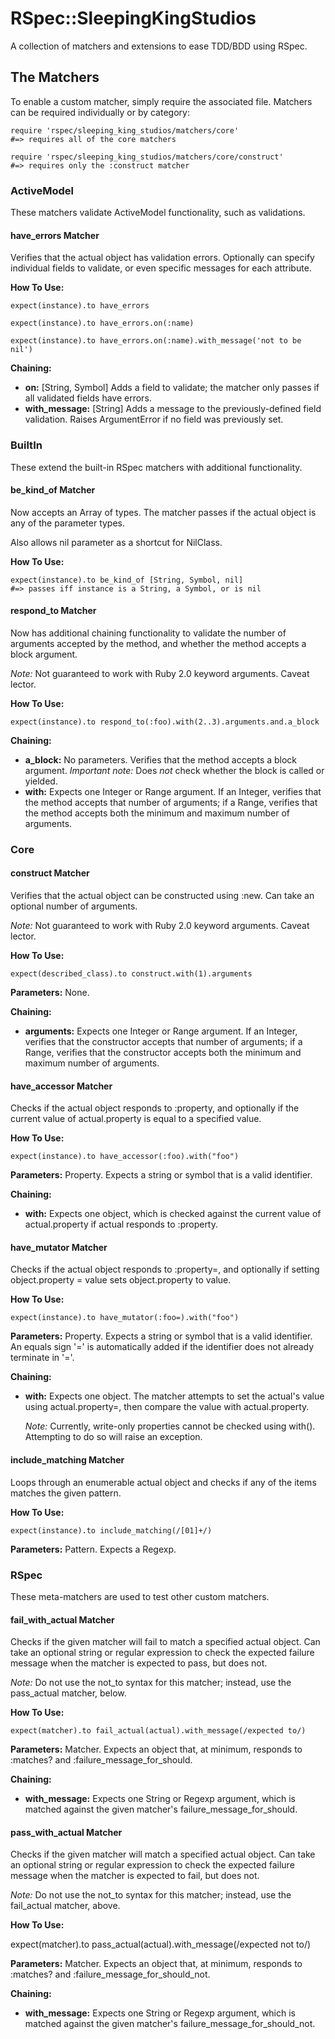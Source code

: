 # RSpec::SleepingKingStudios

A collection of matchers and extensions to ease TDD/BDD using RSpec.

## The Matchers

To enable a custom matcher, simply require the associated file. Matchers can be
required individually or by category:

    require 'rspec/sleeping_king_studios/matchers/core'
    #=> requires all of the core matchers
    
    require 'rspec/sleeping_king_studios/matchers/core/construct'
    #=> requires only the :construct matcher

### ActiveModel

These matchers validate ActiveModel functionality, such as validations.

#### have\_errors Matcher

Verifies that the actual object has validation errors. Optionally can specify
individual fields to validate, or even specific messages for each attribute.

**How To Use:**

    expect(instance).to have_errors
    
    expect(instance).to have_errors.on(:name)
    
    expect(instance).to have_errors.on(:name).with_message('not to be nil')

**Chaining:**
* **on:** [String, Symbol] Adds a field to validate; the matcher only passes if
  all validated fields have errors.
* **with\_message:** [String] Adds a message to the previously-defined field
  validation. Raises ArgumentError if no field was previously set.

### BuiltIn

These extend the built-in RSpec matchers with additional functionality.

#### be\_kind\_of Matcher

Now accepts an Array of types. The matcher passes if the actual object is
any of the parameter types.

Also allows nil parameter as a shortcut for NilClass.

**How To Use:**

    expect(instance).to be_kind_of [String, Symbol, nil]
    #=> passes iff instance is a String, a Symbol, or is nil

#### respond\_to Matcher

Now has additional chaining functionality to validate the number of arguments
accepted by the method, and whether the method accepts a block argument.

_Note:_ Not guaranteed to work with Ruby 2.0 keyword arguments. Caveat lector.

**How To Use:**

    expect(instance).to respond_to(:foo).with(2..3).arguments.and.a_block

**Chaining:**
* **a\_block:** No parameters. Verifies that the method accepts a block
  argument. _Important note:_ Does _not_ check whether the block is called or
  yielded.
* **with:** Expects one Integer or Range argument. If an Integer, verifies that
  the method accepts that number of arguments; if a Range, verifies that the
  method accepts both the minimum and maximum number of arguments.

### Core

#### construct Matcher

Verifies that the actual object can be constructed using :new. Can take an
optional number of arguments.

_Note:_ Not guaranteed to work with Ruby 2.0 keyword arguments. Caveat lector.

**How To Use:**

    expect(described_class).to construct.with(1).arguments

**Parameters:** None.

**Chaining:**
* **arguments:** Expects one Integer or Range argument. If an Integer, verifies
  that the constructor accepts that number of arguments; if a Range, verifies
  that the constructor accepts both the minimum and maximum number of
  arguments.

#### have\_accessor Matcher

Checks if the actual object responds to :property, and optionally if the
current value of actual.property is equal to a specified value.

**How To Use:**

    expect(instance).to have_accessor(:foo).with("foo")

**Parameters:** Property. Expects a string or symbol that is a valid
identifier.

**Chaining:**
* **with:** Expects one object, which is checked against the current value of
  actual.property if actual responds to :property.
  
#### have\_mutator Matcher

Checks if the actual object responds to :property=, and optionally if setting
object.property = value sets object.property to value.

**How To Use:**

    expect(instance).to have_mutator(:foo=).with("foo")

**Parameters:** Property. Expects a string or symbol that is a valid
identifier. An equals sign '=' is automatically added if the identifier does
not already terminate in '='.

**Chaining:**
* **with:** Expects one object. The matcher attempts to set the actual's value
  using actual.property=, then compare the value with actual.property.
  
  _Note:_ Currently, write-only properties cannot be checked using with().
  Attempting to do so will raise an exception.

#### include\_matching Matcher

Loops through an enumerable actual object and checks if any of the items
matches the given pattern.

**How To Use:**

    expect(instance).to include_matching(/[01]+/)

**Parameters:** Pattern. Expects a Regexp.

### RSpec

These meta-matchers are used to test other custom matchers.

#### fail\_with\_actual Matcher

Checks if the given matcher will fail to match a specified actual object. Can
take an optional string or regular expression to check the expected failure
message when the matcher is expected to pass, but does not.

_Note:_ Do not use the not\_to syntax for this matcher; instead, use the
pass_actual matcher, below.

**How To Use:**

    expect(matcher).to fail_actual(actual).with_message(/expected to/)
    
**Parameters:** Matcher. Expects an object that, at minimum, responds to
:matches? and :failure\_message\_for\_should.

**Chaining:**
* **with\_message:** Expects one String or Regexp argument, which is matched
  against the given matcher's failure\_message\_for\_should.

#### pass\_with\_actual Matcher

Checks if the given matcher will match a specified actual object. Can take an
optional string or regular expression to check the expected failure message
when the matcher is expected to fail, but does not.

_Note:_ Do not use the not\_to syntax for this matcher; instead, use the
fail_actual matcher, above.

**How To Use:**

  expect(matcher).to pass_actual(actual).with_message(/expected not to/)
  
**Parameters:** Matcher. Expects an object that, at minimum, responds to
:matches? and :failure\_message\_for\_should\_not.

**Chaining:**
* **with\_message:** Expects one String or Regexp argument, which is matched
against the given matcher's failure\_message\_for\_should\_not.
